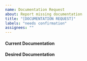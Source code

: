 ```yaml
---
name: Documentation Request
about: Report missing documentation
title: "[DOCUMENTATION REQUEST]"
labels: "needs confirmation"
assignees: ""
---
```


#### Current Documentation
<!-- Describe the current documentation that we have on this here -->

#### Desired Documentation
<!-- Describe the documentation that you want to see with as much detail as necessary -->
